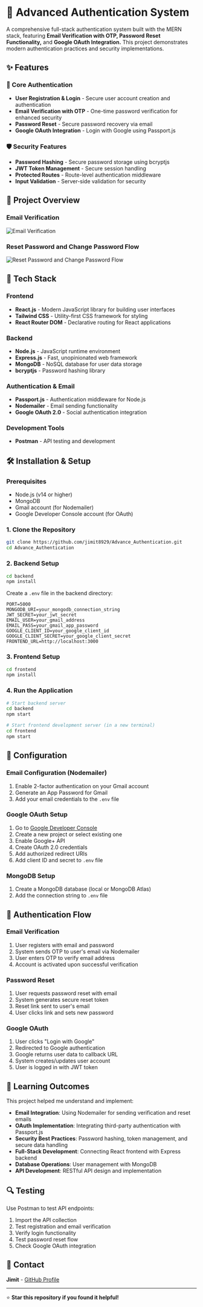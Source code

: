 # 🔐 Advanced Authentication System

A comprehensive full-stack authentication system built with the MERN stack, featuring <strong>Email Verification with OTP, Password Reset Functionality,</strong> and <strong>Google OAuth Integration.</strong> This project demonstrates modern authentication practices and security implementations.

## ✨ Features

### 🔑 Core Authentication
- **User Registration & Login** - Secure user account creation and authentication
- **Email Verification with OTP** - One-time password verification for enhanced security
- **Password Reset** - Secure password recovery via email
- **Google OAuth Integration** - Login with Google using Passport.js

### 🛡️ Security Features
- **Password Hashing** - Secure password storage using bcryptjs
- **JWT Token Management** - Secure session handling
- **Protected Routes** - Route-level authentication middleware
- **Input Validation** - Server-side validation for security

## 📸 Project Overview

### Email Verification
![Email Verification](./Frontend/src/assets/Email_Verification.png)


### Reset Password and Change Password Flow
![Reset Password and Change Password Flow](./Frontend/src/assets/reset_change_password.png)



## 🚀 Tech Stack

### Frontend
- **React.js** - Modern JavaScript library for building user interfaces
- **Tailwind CSS** - Utility-first CSS framework for styling
- **React Router DOM** - Declarative routing for React applications

### Backend
- **Node.js** - JavaScript runtime environment
- **Express.js** - Fast, unopinionated web framework
- **MongoDB** - NoSQL database for user data storage
- **bcryptjs** - Password hashing library

### Authentication & Email
- **Passport.js** - Authentication middleware for Node.js
- **Nodemailer** - Email sending functionality
- **Google OAuth 2.0** - Social authentication integration

### Development Tools
- **Postman** - API testing and development



## 🛠️ Installation & Setup

### Prerequisites
- Node.js (v14 or higher)
- MongoDB
- Gmail account (for Nodemailer)
- Google Developer Console account (for OAuth)

### 1. Clone the Repository
```bash
git clone https://github.com/jimit8929/Advance_Authentication.git
cd Advance_Authentication
```

### 2. Backend Setup
```bash
cd backend
npm install
```

Create a `.env` file in the backend directory:
```env
PORT=5000
MONGODB_URI=your_mongodb_connection_string
JWT_SECRET=your_jwt_secret
EMAIL_USER=your_gmail_address
EMAIL_PASS=your_gmail_app_password
GOOGLE_CLIENT_ID=your_google_client_id
GOOGLE_CLIENT_SECRET=your_google_client_secret
FRONTEND_URL=http://localhost:3000
```

### 3. Frontend Setup
```bash
cd frontend
npm install
```

### 4. Run the Application
```bash
# Start backend server
cd backend
npm start

# Start frontend development server (in a new terminal)
cd frontend
npm start
```

## 🔧 Configuration

### Email Configuration (Nodemailer)
1. Enable 2-factor authentication on your Gmail account
2. Generate an App Password for Gmail
3. Add your email credentials to the `.env` file

### Google OAuth Setup
1. Go to [Google Developer Console](https://console.developers.google.com/)
2. Create a new project or select existing one
3. Enable Google+ API
4. Create OAuth 2.0 credentials
5. Add authorized redirect URIs
6. Add client ID and secret to `.env` file

### MongoDB Setup
1. Create a MongoDB database (local or MongoDB Atlas)
2. Add the connection string to `.env` file




## 🔄 Authentication Flow

### Email Verification
1. User registers with email and password
2. System sends OTP to user's email via Nodemailer
3. User enters OTP to verify email address
4. Account is activated upon successful verification

### Password Reset
1. User requests password reset with email
2. System generates secure reset token
3. Reset link sent to user's email
4. User clicks link and sets new password

### Google OAuth
1. User clicks "Login with Google"
2. Redirected to Google authentication
3. Google returns user data to callback URL
4. System creates/updates user account
5. User is logged in with JWT token



## 🎯 Learning Outcomes

This project helped me understand and implement:

- **Email Integration**: Using Nodemailer for sending verification and reset emails
- **OAuth Implementation**: Integrating third-party authentication with Passport.js
- **Security Best Practices**: Password hashing, token management, and secure data handling
- **Full-Stack Development**: Connecting React frontend with Express backend
- **Database Operations**: User management with MongoDB
- **API Development**: RESTful API design and implementation


## 🔍 Testing

Use Postman to test API endpoints:
1. Import the API collection
2. Test registration and email verification
3. Verify login functionality
4. Test password reset flow
5. Check Google OAuth integration



## 📧 Contact

**Jimit** - [GitHub Profile](https://github.com/jimit8929)

---



⭐ **Star this repository if you found it helpful!**